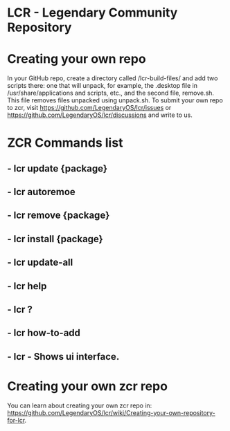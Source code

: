 # LCR - Legendary Community Repository

# Creating your own repo
In your GitHub repo, create a directory called /lcr-build-files/ and add two scripts there: one that will unpack, for example, the .desktop file in /usr/share/applications and scripts, etc., and the second file, remove.sh. This file removes files unpacked using unpack.sh. To submit your own repo to zcr, visit https://github.com/LegendaryOS/lcr/issues or https://github.com/LegendaryOS/lcr/discussions and write to us.

# ZCR Commands list
## - lcr update {package}
## - lcr autoremoe
## - lcr remove {package}
## - lcr install {package}
## - lcr update-all
## - lcr help
## - lcr ?
## - lcr how-to-add
## - lcr - Shows ui interface.

# Creating your own zcr repo
You can learn about creating your own zcr repo in: https://github.com/LegendaryOS/lcr/wiki/Creating-your-own-repository-for-lcr.
